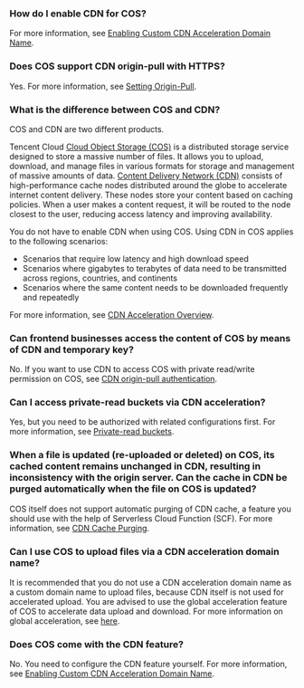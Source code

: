 ### How do I enable CDN for COS?

For more information, see [Enabling Custom CDN Acceleration Domain Name](https://intl.cloud.tencent.com/document/product/436/31506).

### Does COS support CDN origin-pull with HTTPS?

Yes. For more information, see [Setting Origin-Pull](https://intl.cloud.tencent.com/document/product/436/31508).

### What is the difference between COS and CDN?

COS and CDN are two different products.

 Tencent Cloud [Cloud Object Storage (COS)](https://intl.cloud.tencent.com/document/product/436/6222) is a distributed storage service designed to store a massive number of files. It allows you to upload, download, and manage files in various formats for storage and management of massive amounts of data.
[Content Delivery Network (CDN)](https://intl.cloud.tencent.com/document/product/228) consists of high-performance cache nodes distributed around the globe to accelerate internet content delivery. These nodes store your content based on caching policies. When a user makes a content request, it will be routed to the node closest to the user, reducing access latency and improving availability.

You do not have to enable CDN when using COS. Using CDN in COS applies to the following scenarios:
- Scenarios that require low latency and high download speed
- Scenarios where gigabytes to terabytes of data need to be transmitted across regions, countries, and continents
- Scenarios where the same content needs to be downloaded frequently and repeatedly

For more information, see [CDN Acceleration Overview](https://intl.cloud.tencent.com/document/product/436/18669).

### Can frontend businesses access the content of COS by means of CDN and temporary key?

No. If you want to use CDN to access COS with private read/write permission on COS, see [CDN origin-pull authentication](https://intl.cloud.tencent.com/document/product/436/18670).

### Can I access private-read buckets via CDN acceleration?

Yes, but you need to be authorized with related configurations first. For more information, see [Private-read buckets](https://intl.cloud.tencent.com/document/product/436/18669#private-read-buckets).


### When a file is updated (re-uploaded or deleted) on COS, its cached content remains unchanged in CDN, resulting in inconsistency with the origin server. Can the cache in CDN be purged automatically when the file on COS is updated?

COS itself does not support automatic purging of CDN cache, a feature you should use with the help of Serverless Cloud Function (SCF). For more information, see [CDN Cache Purging](https://intl.cloud.tencent.com/document/product/436/37273).

### Can I use COS to upload files via a CDN acceleration domain name?

It is recommended that you do not use a CDN acceleration domain name as a custom domain name to upload files, because CDN itself is not used for accelerated upload. You are advised to use the global acceleration feature of COS to accelerate data upload and download. For more information on global acceleration, see [here](https://intl.cloud.tencent.com/document/product/436/33409).

### Does COS come with the CDN feature?

No. You need to configure the CDN feature yourself. For more information, see [Enabling Custom CDN Acceleration Domain Name](https://intl.cloud.tencent.com/document/product/436/31506).

